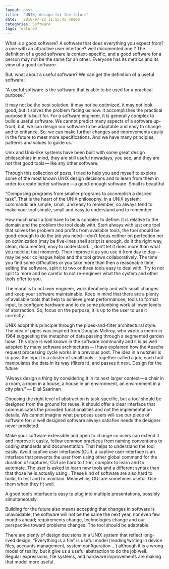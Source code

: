 ```yaml
---
layout: post
title:  "UNIX, design for the future"
date:   2016-07-22 11:55:43 +0100
categories: Software
tags: featured
---
```


What is a good software?
A software that does everything you expect from? a one with an attractive user interface? well documented one ?
The definition of a good software is context-specific, and a good software for a person may not be the same for an other.
Everyone has its metrics and its view of a good software.

But, what about a useful software?
We can get the definition of a useful software:

“A useful software is the software that is able to be used for a practical purpose.”

It may not be the best solution, it may not be optimized, it may not look good, but it solves the problem facing us now. It accomplishes the practical purpose it is built for.
For a software engineer, it is generally complex to build a useful software.
We cannot predict many aspects of a software up-front, but, we can design our software to be adaptable and easy to change and to enhance. So, we can make further changes and improvements easily in the future to meet more specifications.
And we have many principles, patterns and values to guide us.

Unix and Unix-like systems have been built with some great design philosophies in mind, they are still useful nowadays, you see, and they are not that good tools — like any other software.

Through this collection of posts, I tried to help you and myself to explore some of the most known UNIX design decisions and to learn from them in order to create better software — a good-enough software.
Small is beautiful

“Composing programs from smaller programs to accomplish a desired task”.
That is the heart of the UNIX philosophy.
In a UNIX system; commands are simple, small, and easy to remember, so always tend to make your tool simple, small and easy to understand and to remember.

How much small a tool have to be is complex to define. It is relative to the domain and the problem the tool deals with.
Start always with just one tool that solves the problem and profits from available tools, the tool should be good-enough to do the job you need — don’t focus neither on perfection nor on optimization (may be five-lines shell script is enough, do it the right way, clean, documented, easy to understand…, don’t let it does more than what you need at that moment).
Then improve it as you use it from day to day — may be your colleague helps and the tool grows collaboratively.
The time you find some difficulties or you take more than then a reasonable time editing the software, split it to two or three tools easy to deal with. Try to not split to more and be careful to not re-engineer what the system and other tools offer to you.

The moral is to not over engineer, work iteratively and with small changes and keep your software maintainable.
Keep in mind that there are a plenty of available tools that help to achieve great performances; tools to format input, to configure hardware and to do some plumbing work at lower levels of abstraction.
So, focus on the purpose; it is up to the user to use it correctly.

UNIX adopt this principle through the pipes-and-filter architectural style.
The idea of pipes was inspired from Douglas McIlroy, who wrote a memo in 1964 suggesting the metaphor of data passing through a segmented garden hose.
This style is well known in the software community and it is as well adopted by many software architectures — I have explained how the Apache request processing cycle works in a previous post.
The idea in a nutshell is to pass the input to a cluster of small tools — together called a job, each tool manipulates the data in its way (filters it), and passes it next.
Design for the future

“Always design a thing by considering it in its next larger
context — a chair in a room, a room in a house, a house in an
environment, an environment in a city plan.”
— Eliel Saarinen

Choosing the right level of abstraction is task-specific, but a tool should be designed from the ground for reuse, it should offer a clear interface that communicates the provided functionalities and not the implementation details.
We cannot imagine what purposes users will use our piece of software for; a well designed software always satisfies needs the designer never predicted.

Make your software extensible and open to change so users can extend it and improve it easily, follow common practices from naming conventions to coding standards and documentation. That helps to understand the tool easily.
Avoid captive user interfaces (CUI), a captive user interface is an interface that prevents the user from using other global command for the duration of captures; CUI are hard to fit-in, complex to learn and to automate. The user is asked to learn new tools and a different syntax than that those he is actually using . These kind of software are also hard to build, to test and to maintain.
Meanwhile, GUI are sometimes useful. Use them when they fit well.

A good tool’s interface is easy to plug into multiple presentations, possibly simultaneously.

Building for the future also means accepting that changes in software is unavoidable, the software will not be the same the next year, nor even few months ahead; requirements change, technologies change and our perspective toward problems changes. The tool should be adaptable.

There are plenty of design decisions in a UNIX system that reflect long-lived design, “Everything is a file” is useful model (reading/writing in device files, accounts management, system configuration …) although it is a wrong model of reality, but it give us a useful abstraction to do the job well.
Regular expressions, file systems, and hardware improvements are making that model more useful.
